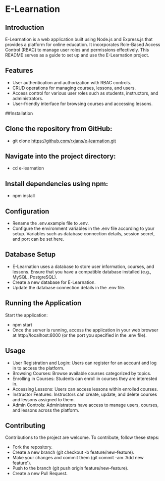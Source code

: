 # E-Learnation
## Introduction
E-Learnation is a web application built using Node.js and Express.js that provides a platform for online education. It incorporates Role-Based Access Control (RBAC) to manage user roles and permissions effectively. This README serves as a guide to set up and use the E-Learnation project.

## Features
- User authentication and authorization with RBAC controls.
- CRUD operations for managing courses, lessons, and users.
- Access control for various user roles such as students, instructors, and administrators.
- User-friendly interface for browsing courses and accessing lessons.

##Installation

## Clone the repository from GitHub:

- git clone https://github.com/rxjans/e-learnation.git

## Navigate into the project directory:
- cd e-learnation

## Install dependencies using npm:
- npm install

## Configuration
- Rename the .env.example file to .env.
- Configure the environment variables in the .env file according to your setup. Variables such as database connection details, session secret, and port can be set here.

## Database Setup
- E-Learnation uses a database to store user information, courses, and lessons. Ensure that you have a compatible database installed (e.g., MySQL, PostgreSQL).
- Create a new database for E-Learnation.
- Update the database connection details in the .env file.


## Running the Application
Start the application:
- npm start
- Once the server is running, access the application in your web browser at http://localhost:8000 (or the port you specified in the .env file).

## Usage
- User Registration and Login: Users can register for an account and log in to access the platform.
- Browsing Courses: Browse available courses categorized by topics.
- Enrolling in Courses: Students can enroll in courses they are interested in.
- Accessing Lessons: Users can access lessons within enrolled courses.
- Instructor Features: Instructors can create, update, and delete courses and lessons assigned to them.
- Admin Controls: Administrators have access to manage users, courses, and lessons across the platform.

## Contributing
Contributions to the project are welcome. To contribute, follow these steps:

- Fork the repository.
- Create a new branch (git checkout -b feature/new-feature).
- Make your changes and commit them (git commit -am 'Add new feature').
- Push to the branch (git push origin feature/new-feature).
- Create a new Pull Request.
